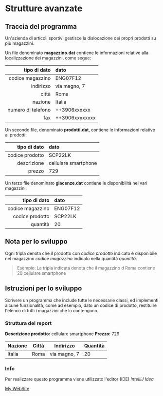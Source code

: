 # Strutture avanzate
## Traccia del programma
Un'azienda di articoli sportivi gestisce la dislocazione dei propri prodotti su più magazzini.

Un file  denominato **magazzino.dat** contiene le informazioni relative alla localizzazione dei magazzini, come segue:

| tipo di dato | dato |
| ---: | :--- |
| codice magazzino | ENG07F12 |
| indirizzo | via magno, 7 |
| città | Roma |
| nazione | Italia |
| numero di telefono | ++3906xxxxxx |
| fax | ++3906xxxxxxxx |

Un secondo file, denominato **prodotti.dat**, contiene le informazioni relative ai prodotti:

| tipo di dato | dato |
| ---: | :--- |
| codice prodotto | SCP22LK |
| descrizione | cellulare smartphone |
| prezzo | 729 |


Un terzo file denominato **giacenze.dat** contiene le disponibilità nei vari magazzini:

| tipo di dato | dato |
| ---: | :--- |
| codice magazzino | ENG07F12 |
| codice prodotto | SCP22LK |
| quantità | 20 |

## Nota per lo sviluppo
Ogni tripla denota che il prodotto con *codice prodotto* indicato è disponibile nel magazzino *codice magazzino* indicato nella quantità *quantità*.
> Esempio:
> La tripla indicata denota che il magazzino d Roma contiene 20 cellulare smartphone
## Istruzioni per lo sviluppo
Scrivere un programma che include tutte le necessarie classi, ed implementi alcune funzionalità, come ad esempio, dato un codice di prodotto, restituire l'elenco di tutti i magazzini che lo contengono.
### Struttura del report
**Descrizione prodotto:** cellulare smartphone
**Prezzo:** 729

| Nazione | Città | Indirizzo | Quantità |
| --- | --- | --- | --- |
| Italia | Roma | via magno, 7 | 20 |

### Info
Per realizzare questo programma viene utilizzato l'editor (IDE) *IntelliJ Idea*

[My WebSite](http://www.antomau.com)

<!-- this is a readme file -->
<!-- it's written in markdown language -->
<!-- it can be converted to html language -->
<!-- Use following online tools to manage/edit markdown files -->
<!-- https://stackedit.io -->
<!-- http://dillinger.io/ -->
<!-- https://github.com/adam-p/markdown-here/wiki/Markdown-Cheatsheet -->
